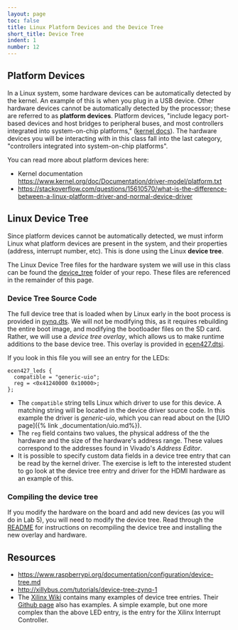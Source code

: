 ```yaml
---
layout: page
toc: false
title: Linux Platform Devices and the Device Tree
short_title: Device Tree
indent: 1
number: 12
---
```



## Platform Devices

In a Linux system, some hardware devices can be automatically detected by the kernel.  An example of this is when you plug in a USB device.  Other hardware devices cannot be automatically detected by the processor; these are referred to as **platform devices**.  Platform devices, "include legacy port-based devices and host bridges to peripheral buses, and most controllers integrated into system-on-chip platforms," ([kernel docs](https://www.kernel.org/doc/Documentation/driver-model/platform.txt)).  The hardware devices you will be interacting with in this class fall into the last category, "controllers integrated into system-on-chip platforms".

You can read more about platform devices here:
* Kernel documentation <https://www.kernel.org/doc/Documentation/driver-model/platform.txt>
* <https://stackoverflow.com/questions/15610570/what-is-the-difference-between-a-linux-platform-driver-and-normal-device-driver>

## Linux Device Tree 
Since platform devices cannot be automatically detected, we must inform Linux what platform devices are present in the system, and their properties (address, interrupt number, etc).  This is done using the Linux **device tree**.

The Linux Device Tree files for the hardware system we will use in this class can be found the [device_tree](https://github.com/byu-cpe/ecen427_student/tree/master/device_tree) folder of your repo. These files are referenced in the remainder of this page.

### Device Tree Source Code 

The full device tree that is loaded when by Linux early in the boot process is provided in [pynq.dts](https://github.com/byu-cpe/ecen427_student/tree/master/device_tree/pynq.dts).  We will not be modifying this, as it requires rebuilding the entire boot image, and modifying the bootloader files on the SD card.  Rather, we will use a *device tree overlay*, which allows us to make runtime additions to the base device tree.  This overlay is provided in [ecen427.dtsi](https://github.com/byu-cpe/ecen427_student/tree/master/device_tree/ecen427.dtsi).

If you look in this file you will see an entry for the LEDs:

```
ecen427_leds {
  compatible = "generic-uio";
  reg = <0x41240000 0x10000>;
};
```

  * The `compatible` string tells Linux which driver to use for this device.  A matching string will be located in the device driver source code.  In this example the driver is *generic-uio*, which you can read about on the [UIO page]({% link _documentation/uio.md%}).  
  * The `reg` field contains two values, the physical address of the the hardware and the size of the hardware's address range.  These values correspond to the addresses found in Vivado's *Address Editor*.
  * It is possible to specify custom data fields in a device tree entry that can be read by the kernel driver.  The exercise is left to the interested student to go look at the device tree entry and driver for the HDMI hardware as an example of this.

### Compiling the device tree 
If you modify the hardware on the board and add new devices (as you will do in Lab 5), you will need to modify the device tree.  Read through the [README](https://github.com/byu-cpe/ecen427_student/tree/master/device_tree/readme.md) for instructions on recompiling the device tree and installing the new overlay and hardware. 

## Resources 

  * <https://www.raspberrypi.org/documentation/configuration/device-tree.md>
  * <http://xillybus.com/tutorials/device-tree-zynq-1>
  * The [Xilinx Wiki](http://www.wiki.xilinx.com/Linux) contains many examples of device tree entries.  Their [Github page](https://github.com/Xilinx/linux-xlnx) also has examples.  A simple example, but one more complex than the above LED entry, is the entry for the Xilinx Interrupt Controller.


